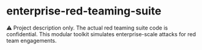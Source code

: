 # enterprise-red-teaming-suite
⚠️ Project description only. The actual red teaming suite code is confidential. This modular toolkit simulates enterprise-scale attacks for red team engagements.
